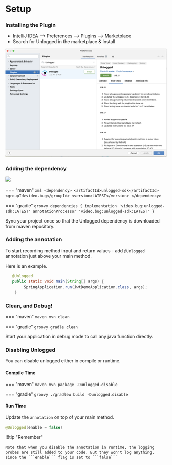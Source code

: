 # Setup


### Installing the Plugin

* IntelliJ IDEA --> Preferences --> Plugins --> Marketplace
* Search for Unlogged in the marketplace & Install

![](assets/images/1.png)

### Adding the dependency

  <a href="https://mvnrepository.com/artifact/video.bug/unlogged-sdk"><img src="https://img.shields.io/maven-central/v/video.bug/unlogged-sdk?style=for-the-badge" /></a>


=== "maven"
    ``` xml
    <dependency>
      <artifactId>unlogged-sdk</artifactId>
      <groupId>video.bug</groupId>
      <version>LATEST</version>
    </dependency>
    ```

=== "gradle"
    ``` groovy
    dependencies
    {
        implementation 'video.bug:unlogged-sdk:LATEST'
        annotationProcessor 'video.bug:unlogged-sdk:LATEST'
    }
    ```

Sync your project once so that the Unlogged dependency is downloaded from maven repository.

### Adding the annotation
To start recording method input and return values - add ```@Unlogged``` annotation just above your main method.

Here is an example.

```java hl_lines="1"
   @Unlogged
   public static void main(String[] args) {
        SpringApplication.run(JwtDemoApplication.class, args);
    }
```

### Clean, and Debug!

=== "maven"
    ``` maven
    mvn clean
    ```

=== "gradle"
    ``` groovy
    gradle clean
    ```

Start your application in debug mode to call any java function directly.

### Disabling Unlogged

You can disable unlogged either in compile or runtime.

#### Compile Time

=== "maven"
    ``` maven
    mvn package -Dunlogged.disable
    ```

=== "gradle"
    ``` groovy
    ./gradlew build -Dunlogged.disable
    ```

#### Run Time

Update the ```annotation``` on top of your main method.

``` Java
@Unlogged(enable = false)
```

!!!tip "Remember" 

    Note that when you disable the annotation in runtime, the logging probes are still added to your code. But they won't log anything, since the ```enable``` flag is set to ```false```


